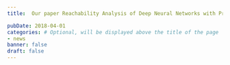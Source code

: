 ```yaml
---
title:  Our paper Reachability Analysis of Deep Neural Networks with Provable Guarantees is accepted by IJCAI 2018 (20% acceptance rate), our reachability analysis tool DeepGO is released.

pubDate: 2018-04-01
categories: # Optional, will be displayed above the title of the page
- news
banner: false
draft: false
---
```

